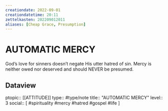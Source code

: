 ```yaml
---
creationdate: 2022-09-01
creationdatetime: 20:11
zettelkasten: 202209012011
aliases: [Cheap Grace, Presumption]
---
```

# AUTOMATIC MERCY
God’s love for sinners doesn’t negate His utter hatred of sin. Mercy is neither owed nor deserved and should NEVER be presumed.

## Dataview
ptopic:: [[ATTITUDE]]
type:: #type/note
title:: "AUTOMATIC MERCY"
level:: 3
social:: [ #spirituality #mercy #hatred #gospel #life ]